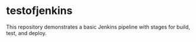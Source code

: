 # testofjenkins
This repository demonstrates a basic Jenkins pipeline with stages for build, test, and deploy.

